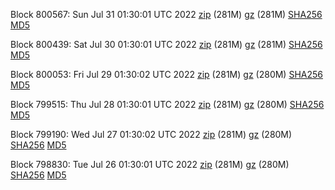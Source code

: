 Block 800567: Sun Jul 31 01:30:01 UTC 2022 [zip](https://files.01coin.io/mainnet/2022-07-31/bootstrap.dat.zip) (281M) [gz](https://files.01coin.io/mainnet/2022-07-31/bootstrap.dat.tar.gz) (281M) [SHA256](https://files.01coin.io/mainnet/2022-07-31/sha256.txt) [MD5](https://files.01coin.io/mainnet/2022-07-31/md5.txt)

Block 800439: Sat Jul 30 01:30:01 UTC 2022 [zip](https://files.01coin.io/mainnet/2022-07-30/bootstrap.dat.zip) (281M) [gz](https://files.01coin.io/mainnet/2022-07-30/bootstrap.dat.tar.gz) (281M) [SHA256](https://files.01coin.io/mainnet/2022-07-30/sha256.txt) [MD5](https://files.01coin.io/mainnet/2022-07-30/md5.txt)

Block 800053: Fri Jul 29 01:30:02 UTC 2022 [zip](https://files.01coin.io/mainnet/2022-07-29/bootstrap.dat.zip) (281M) [gz](https://files.01coin.io/mainnet/2022-07-29/bootstrap.dat.tar.gz) (280M) [SHA256](https://files.01coin.io/mainnet/2022-07-29/sha256.txt) [MD5](https://files.01coin.io/mainnet/2022-07-29/md5.txt)

Block 799515: Thu Jul 28 01:30:01 UTC 2022 [zip](https://files.01coin.io/mainnet/2022-07-28/bootstrap.dat.zip) (281M) [gz](https://files.01coin.io/mainnet/2022-07-28/bootstrap.dat.tar.gz) (280M) [SHA256](https://files.01coin.io/mainnet/2022-07-28/sha256.txt) [MD5](https://files.01coin.io/mainnet/2022-07-28/md5.txt)

Block 799190: Wed Jul 27 01:30:02 UTC 2022 [zip](https://files.01coin.io/mainnet/2022-07-27/bootstrap.dat.zip) (281M) [gz](https://files.01coin.io/mainnet/2022-07-27/bootstrap.dat.tar.gz) (280M) [SHA256](https://files.01coin.io/mainnet/2022-07-27/sha256.txt) [MD5](https://files.01coin.io/mainnet/2022-07-27/md5.txt)

Block 798830: Tue Jul 26 01:30:01 UTC 2022 [zip](https://files.01coin.io/mainnet/2022-07-26/bootstrap.dat.zip) (281M) [gz](https://files.01coin.io/mainnet/2022-07-26/bootstrap.dat.tar.gz) (280M) [SHA256](https://files.01coin.io/mainnet/2022-07-26/sha256.txt) [MD5](https://files.01coin.io/mainnet/2022-07-26/md5.txt)
